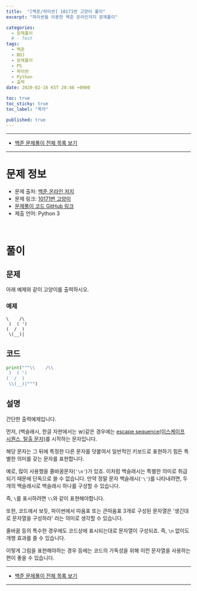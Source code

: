 ```yaml
---
title:  "[백준/파이썬] 10171번 고양이 풀이"
excerpt: "파이썬을 이용한 백준 온라인저지 문제풀이"

categories:
  - 문제풀이
  # - Test
tags:
  - 백준
  - BOJ
  - 문제풀이
  - PS
  - 파이썬
  - Python
  - 출력
date: 2020-02-16 KST 20:46 +0900

toc: true
toc_sticky: true
toc_label: "목차"

published: true
---
```


- - -

 - [백준 문제풀이 전체 목록 보기](/boj)

- - -

# 문제 정보
 - 문제 출처: [백준 온라인 저지](http://boj.kr/)
 - 문제 링크: [10171번 고양이](https://www.acmicpc.net/problem/10171)
 - [문제풀이 코드 GitHub 링크](https://github.com/NeoMindStd/CodingLife)
 - 제출 언어: Python 3
 
 <br>

# 풀이

## 문제
아래 예제와 같이 고양이를 출력하시오.

### 예제
```
\    /\
 )  ( ')
(  /  )
 \(__)|
```


## 코드

```python
print("""\\    /\\
 )  ( ')
(  /  )
 \\(__)|""")
```

## 설명
간단한 출력예제입니다.

먼저, \(백슬래시, 한글 자판에서는 ￦)같은 경우에는 [escape sequence(이스케이프 시퀀스, 탈출 문자)](https://docs.microsoft.com/ko-kr/cpp/c-language/escape-sequences?view=vs-2019)를 시작하는 문자입니다.

해당 문자는 그 뒤에 특정한 다른 문자를 덧붙여서 일반적인 키보드로 표현하기 힘든 특별한 의미를 갖는 문자를 표현합니다.

예로, 많이 사용했을 줄바꿈문자(`'\n'`)가 있죠. 이처럼 백슬래시는 특별한 의미로 취급되기 때문에 단독으로 쓸 수 없습니다. 만약 정말 문자 백슬래시(`'\'`)를 나타내려면, 두개의 백슬래시로 백슬래시 하나를 구성할 수 있습니다.

즉, `\`를 표시하려면 `\\`와 같이 표현해야합니다.

또한, 코드에서 보듯, 파이썬에서 따옴표 또는 큰따옴표 3개로 구성된 문자열은 '생긴대로 문자열을 구성하라' 라는 의미로 생각할 수 있습니다.

줄바꿈 등의 특수한 경우에도 코드상에 표시되는대로 문자열이 구성되죠. 즉, `\n` 없이도 개행 효과를 줄 수 있습니다.

이렇게 그림을 표현해야하는 경우 등에는 코드의 가독성을 위해 이런 문자열을 사용하는 편이 좋을 수 있습니다.

- - -

 - [백준 문제풀이 전체 목록 보기](/boj)

- - -